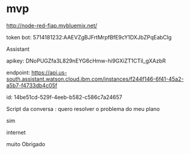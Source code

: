 # mvp

http://node-red-fiap.mybluemix.net/

token bot: 5714181232:AAEVZgBJFrtMrpfBfE9cY1DXJbZPqEabCIg

Assistant

  apikey: DNoPUGZfa3L829nEYG6cHmw-hi9GXiZT1CTil_gXAzbR
  
  endpoint: https://api.us-south.assistant.watson.cloud.ibm.com/instances/f244f146-6f41-45a2-a5b7-f4733db4c05f
  
  id: 14be51cd-529f-4eeb-b582-c586c7a24657
  
Script da conversa :
quero resolver o problema do meu plano

sim

internet

muito Obrigado
